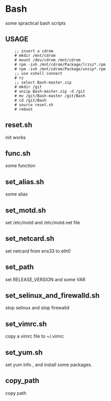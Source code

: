 # Bash
some spractical bash scripts
## USAGE

```
    ;; insert a cdrom 
    # mkdir /mnt/cdrom 
    # mount /dev/cdrom /mnt/cdrom
    # rpm -ivh /mnt/cdrom/Package/lrzsz*.rpm
    # rpm -ivh /mnt/cdrom/Package/unzip*.rpm
    ;; use xshell connect 
    # rz 
    ;; select Bash-master.zip
    # mkdir /git
    # unzip Bash-master.zip -d /git
    # mv /git/Bash-master /git/Bash
    # cd /git/Bash
    # source reset.sh
    # reboot
```

##  reset.sh
init works

## func.sh
some function

## set_alias.sh
some alias

## set_motd.sh
set /etc/motd and /etc/motd.net file

## set_netcard.sh
set netcard from ens33 to eth0 

## set_path
set RELEASE_VERSION and some VAR

## set_selinux_and_firewalld.sh
stop selinux and stop firewalld

## set_vimrc.sh 
copy a vimrc file to ~/.vimrc 

## set_yum.sh 
set yum info , and install some packages.

## copy_path 
copy path




